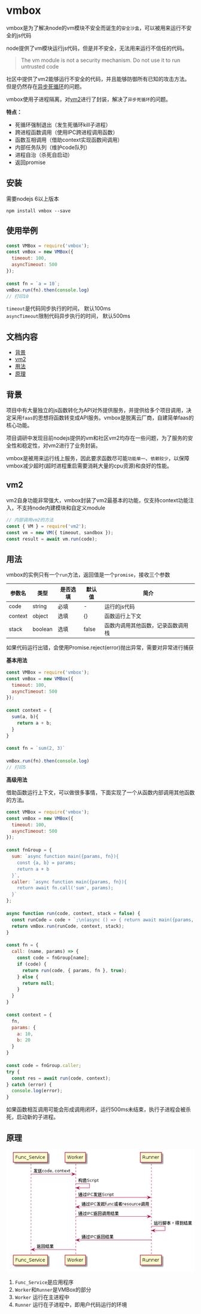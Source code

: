 # vmbox

  vmbox是为了解决node的vm模块不安全而诞生的`安全沙盒`，可以被用来运行不安全的js代码

  node提供了vm模块运行js代码，但是并不安全，无法用来运行不信任的代码。
  > The vm module is not a security mechanism. Do not use it to run untrusted code
  
  社区中提供了vm2能够运行不安全的代码，并且能够防御所有已知的攻击方法。但是仍然存在[异步死循环](https://github.com/patriksimek/vm2/issues/180)的问题。

  vmbox使用子进程隔离，对[vm2](https://github.com/patriksimek/vm2)进行了封装，解决了`异步死循环`的问题。

  **特点：**
  * 死循环强制退出（发生死循环kill子进程）
  * 跨进程函数调用（使用IPC跨进程调用函数）
  * 函数互相调用（借助context实现函数间调用）
  * 内部任务队列（维护code队列）
  * 进程自治（杀死自启动）
  * 返回promise

## 安装
需要nodejs 6以上版本
```
npm install vmbox --save
```

## 使用举例
```javascript
const VMBox = require('vmbox');
const vmBox = new VMBox({
  timeout: 100,
  asyncTimeout: 500
});

const fn = `a = 10`;
vmBox.run(fn).then(console.log)
// 打印10
```
`timeout`是代码同步执行的时间， 默认100ms  
`asyncTimeout`限制代码异步执行的时间， 默认500ms

## 文档内容
* [背景](#背景)
* [vm2](#vm2)
* [用法](#用法)
* [原理](#原理)

## 背景
项目中有大量独立的js函数转化为API对外提供服务，并提供给多个项目调用，决定采用`faas`的思想将函数转变成API服务。vmbox是脱离云厂商，自建简单faas的核心功能。

项目调研中发现目前nodejs提供的vm和社区vm2均存在一些问题，为了服务的安全性和稳定性，对vm2进行了业务封装。

vmbox是被用来运行线上服务，因此要求函数尽可能`功能单一`、`依赖较少`，以保障vmbox减少超时(超时进程重启需要消耗大量的cpu资源)和良好的性能。

## vm2
vm2自身功能非常强大，vmbox封装了vm2最基本的功能，仅支持context功能注入，不支持node内建模块和自定义module

```javascript
// 内部调用vm2的方法
const { VM } = require('vm2');
const vm = new VM({ timeout, sandbox });
const result = await vm.run(code);
```

## 用法
vmbox的实例只有一个`run`方法，返回值是一个`promise`，接收三个参数

| 参数名 | 类型 | 是否选填 | 默认值 | 简介 |
|---|---|---|---|---|
|code|string| 必填 | - | 运行的js代码|
|context| object | 选填 | {} | 函数运行上下文 |
|stack | boolean | 选填 | false | 函数内调用其他函数，记录函数调用栈|

如果代码运行出错，会使用Promise.reject(error)抛出异常，需要对异常进行捕获

**基本用法**

```javascript
const VMBox = require('vmbox');
const vmBox = new VMBox({
  timeout: 100,
  asyncTimeout: 500
});

const context = {
  sum(a, b){
    return a + b;
  }
}

const fn = `sum(2, 3)`

vmBox.run(fn).then(console.log)
// 打印5
```

**高级用法**

借助函数运行上下文，可以做很多事情，下面实现了一个从函数内部调用其他函数的方法。
```javascript
const VMBox = require('vmbox');
const vmBox = new VMBox({
  timeout: 100,
  asyncTimeout: 500
});

const fnGroup = {
  sum: `async function main({params, fn}){
    const {a, b} = params;
    return a + b
  }`,
  caller: `async function main({params, fn}){
    return await fn.call('sum', params);
  }`
};

async function run(code, context, stack = false) {
  const runCode = code + `;\n(async () => { return await main({params, fn}); })()`
  return vmBox.run(runCode, context, stack);
}

const fn = {
  call: (name, params) => {
    const code = fnGroup[name];
    if (code) {
      return run(code, { params, fn }, true);
    } else {
      return null;
    }
  }
}

const context = {
  fn,
  params: {
    a: 10,
    b: 20
  }
}

const code = fnGroup.caller;
try {
  const res = await run(code, context);
} catch (error) {
  console.log(error);
}
```
如果函数相互调用可能会形成调用闭环，运行500ms未结束，执行子进程会被杀死，启动新的子进程。

## 原理
![](./images/flow.png)
1. `Func_Service`是应用程序
2. `Worker`和`Runner`是VMBox的部分
3. `Worker` 运行在主进程中
4. `Runner` 运行在子进程中，即用户代码运行的环境

